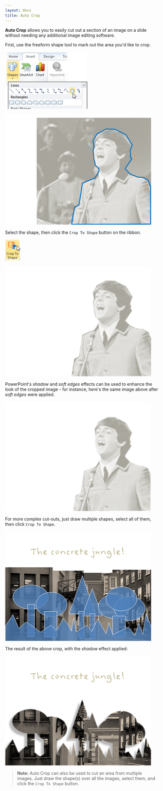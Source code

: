 ```yaml
---
layout: docs
title: Auto Crop
---
```



**Auto Crop** allows you to easily cut out a section of an image on a slide without needing any additional image editing software.

First, use the freeform shape tool to mark out the area you'd like to crop.

![](/img/docs/auto-crop-1.png)

<p>
  <img class="box-shadow slide" src="/img/docs/auto-crop-2.png">
</p>

Select the shape, then click the `Crop To Shape` button on the ribbon.

![](/img/docs/auto-crop-3.png)

<p>
  <img class="box-shadow slide" src="/img/docs/auto-crop-4.png">
</p>


PowerPoint's *shadow* and *soft edges* effects can be used to enhance the look of the cropped image - for instance, here's the same image above after *soft edges* were applied.

<p>
  <img class="box-shadow slide" src="/img/docs/auto-crop-5.png">
</p>

For more complex cut-outs, just draw multiple shapes, select all of them, then click `Crop To Shape`.

<p>
  <img class="box-shadow slide" src="/img/docs/auto-crop-6.png">
</p>

The result of the above crop, with the *shadow* effect applied:

<p>
  <img class="box-shadow slide" src="/img/docs/auto-crop-7.png">
</p>

> **Note:** Auto Crop can also be used to cut an area from multiple images. Just draw the shape(s) over all the images, select them, and click the `Crop To Shape` button.
